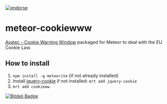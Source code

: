 [![endorse](https://api.coderwall.com/pwldp/endorsecount.png)](https://coderwall.com/pwldp)

meteor-cookiewww
================

[Avatec - Cookie Warning Window](http://code.google.com/p/jquery-cookieww/) packaged for Meteor to deal with the EU Cookie Law.


## How to install
1. `npm install -g meteorite` (if not already installed)
2. Install [jquery-cookie](https://atmosphere.meteor.com/package/jquery-cookie) if not installed: `mrt add jquery-cookie`
3. `mrt add cookieww`.




[![Bitdeli Badge](https://d2weczhvl823v0.cloudfront.net/pwldp/meteor-cookieww/trend.png)](https://bitdeli.com/free "Bitdeli Badge")

